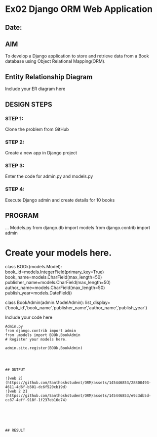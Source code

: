# Ex02 Django ORM Web Application
## Date: 

## AIM
To develop a Django application to store and retrieve data from a Book database using Object Relational Mapping(ORM).

## Entity Relationship Diagram

Include your ER diagram here

## DESIGN STEPS

### STEP 1:
Clone the problem from GitHub

### STEP 2:
Create a new app in Django project

### STEP 3:
Enter the code for admin.py and models.py

### STEP 4:
Execute Django admin and create details for 10 books

## PROGRAM
...
Models.py
from django.db import models
from django.contrib import admin
# Create your models here.
class BOOk(models.Model):
    book_id=models.IntegerField(primary_key=True)
    book_name=models.CharField(max_length=50)
    publisher_name=models.CharField(max_length=50)
    author_name=models.CharField(max_length=50)
    publish_year=models.DateField()

class BookAdmin(admin.ModelAdmin):
    list_display=('book_id','book_name','publisher_name','author_name','publish_year')  

Include your code here

    Admin.py
    from django.contrib import admin
    from .models import BOOk,BookAdmin
    # Register your models here.

    admin.site.register(BOOk,BookAdmin)
    
```



## OUTPUT

![web 2](https://github.com/Santhoshstudent/ORM/assets/145446853/28800493-4611-4d6f-b501-dc6f520cb19d)
![web 2 2](https://github.com/Santhoshstudent/ORM/assets/145446853/e9c3db5d-cc87-4eff-918f-1f237eb16e74)






## RESULT
